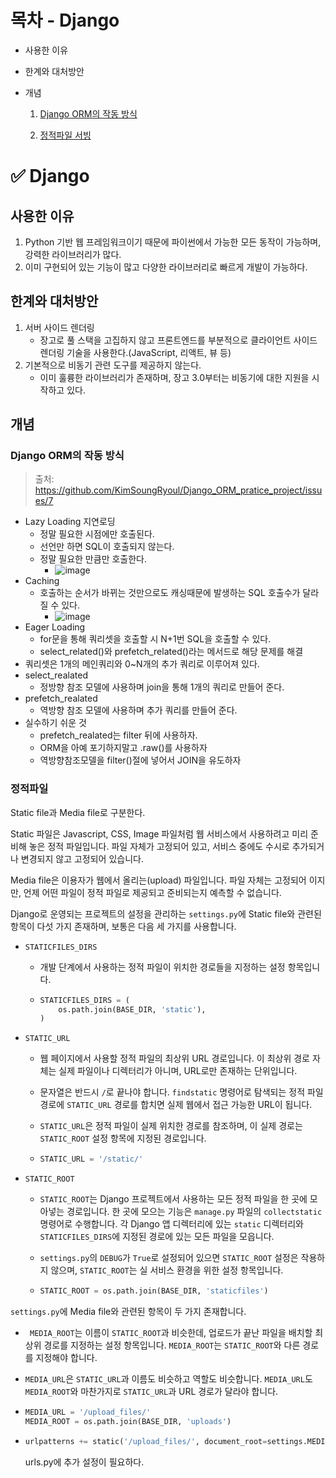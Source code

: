 # 목차 - Django

- 사용한 이유

- 한계와 대처방안

- 개념

  1. [Django ORM의 작동 방식](#django-orm의-작동방식)

  2. [정적파일 서빙](#정적파일-서빙)


# :white_check_mark: Django

## 사용한 이유

1. Python 기반 웹 프레임워크이기 때문에 파이썬에서 가능한 모든 동작이 가능하며, 강력한 라이브러리가 많다.
2. 이미 구현되어 있는 기능이 많고 다양한 라이브러리로 빠르게 개발이 가능하다.



## 한계와 대처방안

1. 서버 사이드 렌더링
   - 장고로 풀 스택을 고집하지 않고 프론트엔드를 부분적으로 클라이언트 사이드 렌더링 기술을 사용한다.(JavaScript, 리액트, 뷰 등)
2. 기본적으로 비동기 관련 도구를 제공하지 않는다.
   - 이미 훌륭한 라이브러리가 존재하며, 장고 3.0부터는 비동기에 대한 지원을 시작하고 있다.



## 개념

### Django ORM의 작동 방식

> 출처: https://github.com/KimSoungRyoul/Django_ORM_pratice_project/issues/7

- Lazy Loading 지연로딩
  - 정말 필요한 시점에만 호출된다.
  - 선언만 하면 SQL이 호출되지 않는다.
  - 정말 필요한 만큼만 호출한다.
    - ![image](https://user-images.githubusercontent.com/38549761/98473942-8f24d200-2238-11eb-86c0-f254e4d1dccc.png)
- Caching
  - 호출하는 순서가 바뀌는 것만으로도 캐싱때문에 발생하는 SQL 호출수가 달라질 수 있다.
    - ![image](https://user-images.githubusercontent.com/38549761/98474340-ac59a080-2238-11eb-8142-2b842b8f2b45.png)
- Eager Loading
  - for문을 통해 쿼리셋을 호출할 시 N+1번 SQL을 호출할 수 있다.
  - select_related()와 prefetch_related()라는 메서드로 해당 문제를 해결
- 쿼리셋은 1개의 메인쿼리와 0~N개의 추가 쿼리로 이루어져 있다.
- select_realated
  - 정방향 참조 모델에 사용하며 join을 통해 1개의 쿼리로 만들어 준다.
- prefetch_realated
  - 역방향 참조 모델에 사용하며 추가 쿼리를 만들어 준다.
- 실수하기 쉬운 것
  - prefetch_realated는 filter 뒤에 사용하자.
  - ORM을 아예 포기하지말고 .raw()를 사용하자
  - 역방향참조모델을 filter()절에 넣어서 JOIN을 유도하자

### 정적파일

Static file과 Media file로 구분한다.

Static 파일은 Javascript, CSS, Image 파일처럼 웹 서비스에서 사용하려고 미리 준비해 놓은 정적 파일입니다. 파일 자체가 고정되어 있고, 서비스 중에도 수시로 추가되거나 변경되지 않고 고정되어 있습니다.

Media file은 이용자가 웹에서 올리는(upload) 파일입니다. 파일 자체는 고정되어 이지만, 언제 어떤 파일이 정적 파일로 제공되고 준비되는지 예측할 수 없습니다.

Django로 운영되는 프로젝트의 설정을 관리하는 `settings.py`에 Static file와 관련된 항목이 다섯 가지 존재하며, 보통은 다음 세 가지를 사용합니다.

- `STATICFILES_DIRS`

  - 개발 단계에서 사용하는 정적 파일이 위치한 경로들을 지정하는 설정 항목입니다.

  - ```python
    STATICFILES_DIRS = (
        os.path.join(BASE_DIR, 'static'),
    )
    ```

- `STATIC_URL`

  - 웹 페이지에서 사용할 정적 파일의 최상위 URL 경로입니다. 이 최상위 경로 자체는 실제 파일이나 디렉터리가 아니며, URL로만 존재하는 단위입니다. 

  - 문자열은 반드시 `/`로 끝나야 합니다. `findstatic` 명령어로 탐색되는 정적 파일 경로에 `STATIC_URL` 경로를 합치면 실제 웹에서 접근 가능한 URL이 됩니다.

  - `STATIC_URL`은 정적 파일이 실제 위치한 경로를 참조하며, 이 실제 경로는 `STATIC_ROOT` 설정 항목에 지정된 경로입니다.

  - ```python
    STATIC_URL = '/static/'
    ```

- `STATIC_ROOT`

  - `STATIC_ROOT`는 Django 프로젝트에서 사용하는 모든 정적 파일을 한 곳에 모아넣는 경로입니다. 한 곳에 모으는 기능은 `manage.py` 파일의 `collectstatic` 명령어로 수행합니다. 각 Django 앱 디렉터리에 있는 `static` 디렉터리와 `STATICFILES_DIRS`에 지정된 경로에 있는 모든 파일을 모읍니다.

  - `settings.py`의 `DEBUG`가 `True`로 설정되어 있으면 `STATIC_ROOT` 설정은 작용하지 않으며, `STATIC_ROOT`는 실 서비스 환경을 위한 설정 항목입니다. 

  - ```python
    STATIC_ROOT = os.path.join(BASE_DIR, 'staticfiles')
    ```

`settings.py`에 Media file와 관련된 항목이 두 가지 존재합니다.

- ` MEDIA_ROOT`는 이름이 `STATIC_ROOT`과 비슷한데, 업로드가 끝난 파일을 배치할 최상위 경로를 지정하는 설정 항목입니다. `MEDIA_ROOT`는 `STATIC_ROOT`와 다른 경로를 지정해야 합니다.

- `MEDIA_URL`은 `STATIC_URL`과 이름도 비슷하고 역할도 비슷합니다. `MEDIA_URL`도 `MEDIA_ROOT`와 마찬가지로 `STATIC_URL`과 URL 경로가 달라야 합니다.

- ```python
  MEDIA_URL = '/upload_files/'
  MEDIA_ROOT = os.path.join(BASE_DIR, 'uploads')
  ```

- ```python
  urlpatterns += static('/upload_files/', document_root=settings.MEDIA_ROOT)
  ```

  urls.py에 추가 설정이 필요하다.